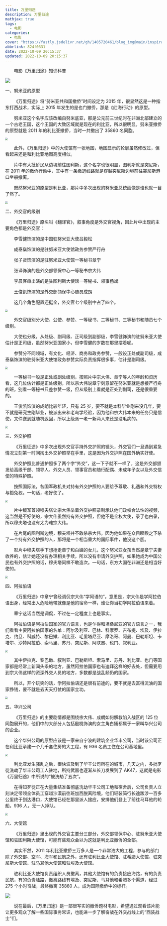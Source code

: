 ```yaml
---
title: 万里归途
description: 万里归途
mathjax: true
tags:
  - 电影
categories:
  - 电影
cover: "https://fastly.jsdelivr.net/gh/1405720461/blog_img@main/inspiration/18.webp"
abbrlink: 824f0331
date: 2022-10-09 20:15:37
updated: 2022-10-09 20:15:37
---
```


&emsp;&emsp;电影《万里归途》知识科普

<img src="https://fastly.jsdelivr.net/gh/1405720461/blog_img@main/inspiration/5.webp" />

一、努米亚的原型

&emsp;&emsp;《万里归途》将“努米亚共和国撤侨”时间设定为 2015 年，很显然这是一种指东打西战术，实际上 2015 年发生的是也门撤侨，那是《红海行动》的原型。

&emsp;&emsp;努米亚这个名字应该改编自努米底亚，那是公元前三世纪时在非洲北部建立的一个古老王国，这个王国的大致区域就是现在的利比亚，所以很明显，努米亚撤侨的原型就是 2011 年的利比亚撤侨，当时一共撤出了 35860 名同胞。

<img src="https://fastly.jsdelivr.net/gh/1405720461/blog_img@main/inspiration/6.webp" style="zoom:50%;" />

&emsp;&emsp;此外，《万里归途》中的大使馆有一张地图，地图显示的轮廓虽然修改过，但看起来还是和利比亚地图高度相似。

&emsp;&emsp;片中有大批侨民从边境前往图利斯，这个名字也很明显，图利斯就是突尼斯，在 2011 年的撤侨行动中，其中有一条撤退线路就是穿越突尼斯边境前往突尼斯港口坐船撤离。

&emsp;&emsp;既然努米亚的原型是利比亚，那片中多次出现的努米亚总统画像是谁也就一目了然了。

<img src="https://fastly.jsdelivr.net/gh/1405720461/blog_img@main/inspiration/7.webp" style="zoom:50%;" />

二、外交官的级别

&emsp;&emsp;《万里归途》原名叫《翻译官》，叙事角度是外交官视角，因此片中出现的主要角色都是外交官：

&emsp;&emsp;李雪健饰演的是中国驻努米亚大使吕毅松

&emsp;&emsp;成泰燊饰演的是驻努米亚大使馆政务参赞严行舟

&emsp;&emsp;张子贤饰演的是驻努米亚大使馆一等秘书章宁

&emsp;&emsp;张译饰演的是外交部领保中心一等秘书宗大伟

&emsp;&emsp;李晨客串出演的是驻图利斯大使馆一等秘书、领事杨斌

&emsp;&emsp;王俊凯饰演的是外交部领保中心随员成朗

&emsp;&emsp;这几个角色配置还挺全，外交官七个级别中占了四个。

<img src="https://fastly.jsdelivr.net/gh/1405720461/blog_img@main/inspiration/8.webp" style="zoom:50%;" />

&emsp;&emsp;外交官级别分大使、公使、参赞、一等秘书、二等秘书、三等秘书和随员七个级别。

&emsp;&emsp;大使也分级，从处级、副司级、正司级到副部级，李雪健饰演的驻努米亚大使估计是正司级，虽然努米亚国家小，但李雪健的岁数在那里摆着呢。

&emsp;&emsp;参赞分不同领域，有文化、经济、商务和政务参赞，一般设正处或副司级，成泰燊饰演的驻努米亚大使馆政务参赞实际负责指挥很多事，估计是副司级。

<img src="https://fastly.jsdelivr.net/gh/1405720461/blog_img@main/inspiration/9.webp" style="zoom:50%;" />

&emsp;&emsp;一等秘书一般是正处或副处级别，按照片中宗大伟、章宁等人的年龄和资历看，这几位估计都是正处级别，所以宗大伟说章宁刻意留在努米亚就是想接严行舟的班，别看一等秘书只差参赞一级，但从级别上看就是正处到副司，还是很重要的。

&emsp;&emsp;王俊凯饰演的成朗比较年轻，只有 25 岁，要不就是本科毕业刚来没几年，要不就是研究生刚毕业，被派出来和老鸟学经验，因为他和宗大伟本来的任务只是信使，文件送到就随机返回，所以上级派一老一新两人来还是没毛病的。

<img src="https://fastly.jsdelivr.net/gh/1405720461/blog_img@main/inspiration/10.webp" style="zoom:50%;" />

三、外交护照

&emsp;&emsp;《万里征途》中多次出现外交官手持外交护照的镜头，外交官们一旦遇到紧急情况立刻第一时间掏出外交护照举在手里，这是因为外交护照在国外确实好使。

&emsp;&emsp;外交护照比普通护照多了两个字“外交”，这一下子就不一样了，这是外交部颁发给高级干部、领导人、外交人员、领事官员和随行配偶、未成年子女以及外交信使的特殊护照。

&emsp;&emsp;按照国际法，各国军政机关对持有外交护照的人要给予尊敬、礼遇和外交特权与豁免权。一句话，老好使了。

<img src="https://fastly.jsdelivr.net/gh/1405720461/blog_img@main/inspiration/11.webp" style="zoom:50%;" />

&emsp;&emsp;片中叛军首领穆夫塔让宗大伟举着外交护照录制承认他们政权合法性的视频，这当然是不好使的，宗大伟虽然持有外交护照，但他不是全权大使，录了也白录，所以穆夫塔也没有太为难宗大伟。

&emsp;&emsp;在片尾的图利斯边境，穆夫塔并不敢杀宗大伟，因为他如果在众目睽睽之下杀了一个持有外交护照的人，那将是一个相当重大的国际事件，他没这个胆。

&emsp;&emsp;影片中穆夫塔手下想抢走章宁和白婳的女儿，这个努米亚女孩当然是章宁夫妻收养的，估计她还没有办理相关手续，所以没有申请外交护照，如果她成为中国公民也有外交护照的话，穆夫塔同样不敢造次。一句话，东方大国在非洲还是相当好使的。

<img src="https://fastly.jsdelivr.net/gh/1405720461/blog_img@main/inspiration/12.webp" style="zoom:50%;" />

四、阿拉伯语

&emsp;&emsp;《万里归途》中章宁曾经调侃宗大伟“学阿语的”，意思是，宗大伟是学阿拉伯语出身，经常出入危险地带就像是他的宿命一样，谁让你当初学阿拉伯语来着。

&emsp;&emsp;章宁这话当然是调侃，不过在一定程度上也是事实。

&emsp;&emsp;阿拉伯语是阿拉伯国家的官方语言，也是乍得和坦桑尼亚的官方语言之一，我们看看主要阿拉伯国家的名单：阿尔及利亚、巴林、科摩罗、吉布提、埃及、伊拉克、约旦、科威特、黎巴嫩、利比亚、毛里塔尼亚、摩洛哥、阿曼、巴勒斯坦、卡塔尔、沙特阿拉伯、索马里、苏丹、突尼斯、阿联酋、也门、叙利亚。

<img src="https://fastly.jsdelivr.net/gh/1405720461/blog_img@main/inspiration/13.webp" style="zoom:50%;" />

&emsp;&emsp;其中伊拉克、黎巴嫩、叙利亚、巴勒斯坦、索马里、苏丹、利比亚、也门等国家都是经常上新闻头条的地方，虽然阿拉伯国家也有迪拜这样的好去处，但需要用到宗大伟这样的资深外交人员的地方，多数都是战乱频仍的国家。

&emsp;&emsp;所以，开个玩笑的话，学阿拉伯语还是很有前途的，要不就是去富得流油的国家挣钱，要不就是去天天打仗的国家立功。

<img src="https://fastly.jsdelivr.net/gh/1405720461/blog_img@main/inspiration/14.webp" style="zoom:50%;" />

五、华兴公司

&emsp;&emsp;《万里归途》的主要剧情都是围绕宗大伟、成朗如何解救陷入战区的 125 位同胞展开的，他们中的大部分人包括殷桃饰演的女主角白婳都属于一家叫华兴公司的企业。

&emsp;&emsp;这个华兴公司的原型应该是一家来自宁波的建筑企业华丰公司，当时该公司正在利比亚承建一个几千套住房的大工程，有 936 名员工住在公司基地里。

<img src="https://fastly.jsdelivr.net/gh/1405720461/blog_img@main/inspiration/15.webp" style="zoom:50%;" />

&emsp;&emsp;利比亚发生骚乱之后，很快波及到了华丰公司所在的城市，几天之内，多批歹徒洗劫了华丰公司工人驻地，所持武器也逐渐从长刀发展到了 AK47，这就是电影《万里归途》中所说的“被洗劫了五次”。

&emsp;&emsp;在得知歹徒正在大量集结准备彻底洗劫华丰公司工地和宿舍后，公司负责人立刻决定带领全体员工穿越沙漠前往班加西脱离险境，他们轻装简行长途跋涉一百多公里终于到达港口，大使馆已经在那里派人接应，安排他们登上了前往马耳他的轮船，936 人，无一人掉队。

<img src="https://fastly.jsdelivr.net/gh/1405720461/blog_img@main/inspiration/16.webp" style="zoom:50%;" />

六、大使馆

&emsp;&emsp;《万里归途》里出现的外交官主要分三部分，外交部领保中心、驻努米亚大使馆和驻图利斯大使馆，可能有些观众会以为这就是利比亚撤侨的全部。

&emsp;&emsp;其实不然，2011 年利比亚撤侨三万多人是一个非常浩大的工程，参与的部门除了外交部、空军、海军和民航之外，还有驻利比亚大使馆、驻希腊大使馆、驻突尼斯大使馆、驻马耳他大使馆和驻埃及大使馆。

&emsp;&emsp;驻利比亚大使馆负责组织人员撤离，其他大使馆有的负责接应海路，有的负责民航，有的负责陆路，撤离路线有埃及、突尼斯、马耳他和希腊多个渠道，经过 275 个小时奋战，最终撤离 35860 人，成为国际撤侨中的标杆。

<img src="https://fastly.jsdelivr.net/gh/1405720461/blog_img@main/inspiration/17.webp" />

&emsp;&emsp;说在最后，《万里归途》是一部很写实的撤侨题材电影，希望通过观看该片能让更多观众了解一些国际事务常识，也能进一步了解奋战在外交战线上的“西装战士”们。
